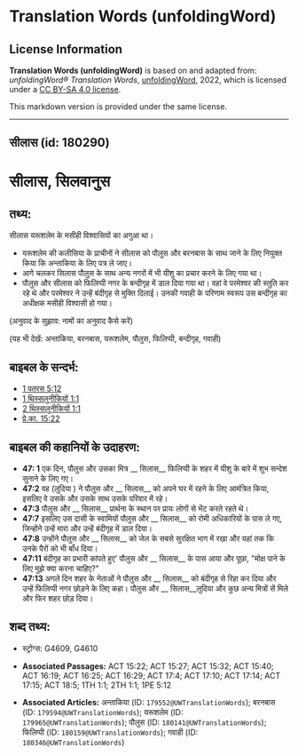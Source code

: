 # Translation Words (unfoldingWord)

## License Information

**Translation Words (unfoldingWord)** is based on and adapted from: _unfoldingWord® Translation Words_, [unfoldingWord](https://unfoldingword.org/utw), 2022, which is licensed under a [CC BY-SA 4.0 license](https://creativecommons.org/licenses/by-sa/4.0/legalcode.en).

This markdown version is provided under the same license.



--------------------------------

## सीलास (id: 180290)

सीलास, सिलवानुस
===============

तथ्य:
-----

सीलास यरूशलेम के मसीही विश्वासियों का अगुआ था।

* यरूशलेम की कलीसिया के प्राचीनों ने सीलास को पौलुस और बरनबास के साथ जाने के लिए नियुक्त किया कि अन्ताकिया के लिए पत्र ले जाए।
* आगे चलकर सिलास पौलुस के साथ अन्य नगरों में भी यीशु का प्रचार करने के लिए गया था।
* पौलुस और सीलास को फिलिप्पी नगर के बन्दीगृह में डाल दिया गया था। वहां वे परमेश्वर की स्तुति कर रहे थे और परमेश्वर ने उन्हें बंदीगृह से मुक्ति दिलाई। उनकी गवाही के परिणाम स्वरूप उस बन्दीगृह का अधीक्षक मसीही विश्वासी हो गया।

(अनुवाद के सुझाव: नामों का अनुवाद कैसे करें)

(यह भी देखें: अन्ताकिया, बरनबास, यरूशलेम, पौलुस, फिलिप्पी, बन्दीगृह, गवाही)

बाइबल के सन्दर्भ:
-----------------

* [1 पतरस 5:12](https://ref.ly/1Pet0:0)
* [1 थिस्सलुनीकियों 1:1](https://ref.ly/1Thess0:0)
* [2 थिस्सलुनीकियों 1:1](https://ref.ly/2Thess0:0)
* [प्रे.का. 15:22](https://ref.ly/Acts15:22)

बाइबल की कहानियों के उदाहरण:
----------------------------

* **47: 1** एक दिन, पौलुस और उसका मित्र \_\_ सिलास\_\_ फिलिप्पी के शहर में यीशु के बारे में शुभ सन्देश सुनाने के लिए गए।
* **47:2** वह (लुदिया ) ने पौलुस और \_\_ सिलास\_\_ को अपने घर में रहने के लिए आमंत्रित किया, इसलिए वे उसके और उसके साथ उसके परिवार में रहे।
* **47:3** पौलुस और \_\_ सिलास\_\_ प्रार्थना के स्थान पर प्रायः लोगों से भेंट करते रहते थे।
* **47:7** इसलिए उस दासी के स्वामियों पौलुस और \_\_ सिलास\_\_ को रोमी अधिकारियों के पास ले गए, जिन्होंने उन्हें मारा और उन्हें बंदीगृह में डाल दिया।
* **47:8** उन्होंने पौलुस और \_\_ सिलास\_\_ को जेल के सबसे सुरक्षित भाग में रखा और यहां तक कि उनके पैरों को भी बाँध दिया।
* **47:11** बंदीगृह का प्रभारी कांपते हुए' पौलुस और \_\_ सिलास\_\_ के पास आया और पूछा, "मोक्ष पाने के लिए मुझे क्या करना चाहिए?"
* **47:13** अगले दिन शहर के नेताओं ने पौलुस और \_\_ सिलास\_\_ को बंदीगृह से रिहा कर दिया और उन्हें फिलिप्पी नगर छोड़ने के लिए कहा। पौलुस और \_\_ सिलास\_\_लुदिया और कुछ अन्य मित्रों सें मिले और फिर शहर छोड़ दिया।

शब्द तथ्य:
----------

* स्ट्रोंग्स: G4609, G4610

* **Associated Passages:** ACT 15:22; ACT 15:27; ACT 15:32; ACT 15:40; ACT 16:19; ACT 16:25; ACT 16:29; ACT 17:4; ACT 17:10; ACT 17:14; ACT 17:15; ACT 18:5; 1TH 1:1; 2TH 1:1; 1PE 5:12
* **Associated Articles:** अन्ताकिया (ID: `179552@UWTranslationWords`); बरनबास (ID: `179594@UWTranslationWords`); यरूशलेम (ID: `179965@UWTranslationWords`); पौलुस (ID: `180141@UWTranslationWords`); फिलिप्पी (ID: `180159@UWTranslationWords`); गवाही (ID: `180346@UWTranslationWords`)

